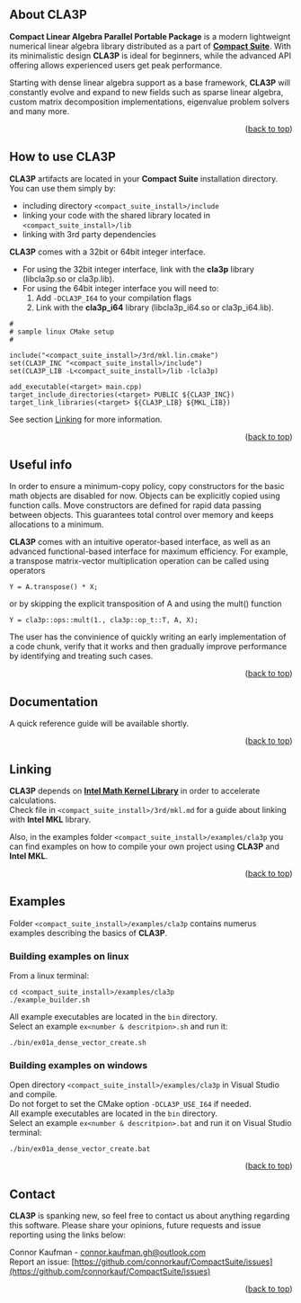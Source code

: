<a name="readme-top"></a>




<a name="about-cla3p"></a>
## About CLA3P

**Compact Linear Algebra Parallel Portable Package** is a modern lightweignt numerical linear algebra library distributed as a part of [**Compact Suite**](https://github.com/connorkauf/CompactSuite). With its minimalistic design **CLA3P** is ideal for beginners, while the advanced API offering allows experienced users get peak performance.

Starting with dense linear algebra support as a base framework, **CLA3P** will constantly evolve and expand to new fields such as sparse linear algebra, custom matrix decomposition implementations, eigenvalue problem solvers and many more.

<p align="right">(<a href="#readme-top">back to top</a>)</p>




<a name="how-to-use-cla3p"></a>
## How to use CLA3P

**CLA3P** artifacts are located in your **Compact Suite** installation directory. You can use them simply by:
* including directory `<compact_suite_install>/include`
* linking your code with the shared library located in `<compact_suite_install>/lib`
* linking with 3rd party dependencies

**CLA3P** comes with a 32bit or 64bit integer interface.  
* For using the 32bit integer interface, link with the **cla3p** library (libcla3p.so or cla3p.lib).  
* For using the 64bit integer interface you will need to:
  1. Add `-DCLA3P_I64` to your compilation flags
  2. Link with the **cla3p_i64** library (libcla3p_i64.so or cla3p_i64.lib).

```
#
# sample linux CMake setup
#

include("<compact_suite_install>/3rd/mkl.lin.cmake")
set(CLA3P_INC "<compact_suite_install>/include")
set(CLA3P_LIB -L<compact_suite_install>/lib -lcla3p)

add_executable(<target> main.cpp)
target_include_directories(<target> PUBLIC ${CLA3P_INC})
target_link_libraries(<target> ${CLA3P_LIB} ${MKL_LIB})
```
See section [Linking](#linking) for more information.

<p align="right">(<a href="#readme-top">back to top</a>)</p>




<a name="useful-info"></a>
## Useful info

In order to ensure a minimum-copy policy, copy constructors for the basic math objects are disabled for now. Objects can be explicitly copied using function calls. Move constructors are defined for rapid data passing between objects. This guarantees total control over memory and keeps allocations to a minimum.  

**CLA3P** comes with an intuitive operator-based interface, as well as an advanced functional-based interface for maximum efficiency. For example, a transpose matrix-vector multiplication operation can be called using operators
```
Y = A.transpose() * X;
```
or by skipping the explicit transposition of A and using the mult() function
```
Y = cla3p::ops::mult(1., cla3p::op_t::T, A, X);
```
The user has the convinience of quickly writing an early implementation of a code chunk, verify that it works and then gradually improve performance by identifying and treating such cases.

<p align="right">(<a href="#readme-top">back to top</a>)</p>




<a name="documentation"></a>
## Documentation

A quick reference guide will be available shortly.

<p align="right">(<a href="#readme-top">back to top</a>)</p>




<a name="linking"></a>
## Linking

**CLA3P** depends on [**Intel Math Kernel Library**](https://www.intel.com/content/www/us/en/developer/tools/oneapi/onemkl.html) in order to accelerate calculations.  
Check file in `<compact_suite_install>/3rd/mkl.md` for a guide about linking with **Intel MKL** library.  

Also, in the examples folder `<compact_suite_install>/examples/cla3p` you can find examples on how to compile your own project using **CLA3P** and **Intel MKL**.

<p align="right">(<a href="#readme-top">back to top</a>)</p>




<a name="examples"></a>
## Examples

Folder `<compact_suite_install>/examples/cla3p` contains numerus examples describing the basics of **CLA3P**.  

### Building examples on linux
From a linux terminal:
```
cd <compact_suite_install>/examples/cla3p
./example_builder.sh
```
All example executables are located in the `bin` directory.  
Select an example `ex<number & descritpion>.sh` and run it:
```
./bin/ex01a_dense_vector_create.sh
```

### Building examples on windows
Open directory `<compact_suite_install>/examples/cla3p` in Visual Studio and compile.  
Do not forget to set the CMake option `-DCLA3P_USE_I64` if needed.  
All example executables are located in the `bin` directory.  
Select an example `ex<number & descritpion>.bat` and run it on Visual Studio terminal:
```
./bin/ex01a_dense_vector_create.bat
```

<p align="right">(<a href="#readme-top">back to top</a>)</p>




<a name="contact"></a>
## Contact

**CLA3P** is spanking new, so feel free to contact us about anything regarding this software. Please share your opinions, future requests and issue reporting using the links below: 

Connor Kaufman - connor.kaufman.gh@outlook.com  
Report an issue: [https://github.com/connorkauf/CompactSuite/issues](https://github.com/connorkauf/CompactSuite/issues) 

<p align="right">(<a href="#readme-top">back to top</a>)</p>


